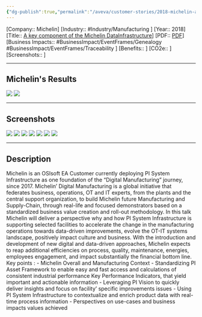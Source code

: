 ```yaml
---
{"dg-publish":true,"permalink":"/aveva/customer-stories/2018-michelin-a-key-component-of-the-michelin-data-infrastructure/","dgPassFrontmatter":true}
---
```


[Company:: Michelin]
[Industry:: #Industry/Manufacturing ]
[Year:: 2018]
[Title:: [A key component of the Michelin DataInfrastructure](https://resources.osisoft.com/presentations/osisoft-pi-system-as-a-key-component-of-the-michelin-data-infrastructure/)]
[PDF:: [PDF](https://cdn.osisoft.com/osi/presentations/2018-uc-emea-barcelona/UC18EU-D2TR03-Michelin-Chaffraix-OSIsoft-PISystem-Key-Component-Michelin-Data-Infrastructure.pdf)]
[Business Impacts:: #BusinessImpact/EventFrames/Genealogy #BusinessImpact/EventFrames/Traceability ]
[Benefits:: ]
[CO2e:: ]
[Screenshots:: ] 

---
## Michelin's Results
![](https://i.imgur.com/UNoiGpo.png)
![](https://i.imgur.com/C4LDT52.png)

---
## Screenshots
![](https://i.imgur.com/PapMyDE.png)
![](https://i.imgur.com/6a4DsBt.png)
![](https://i.imgur.com/BHf3euq.png)
![](https://i.imgur.com/jJmSzAc.png)
![](https://i.imgur.com/bk4gy8p.png)
![](https://i.imgur.com/dBemFyY.png)
![](https://i.imgur.com/P5FiMiq.png)

---
## Description
Michelin is an OSIsoft EA Customer currently deploying PI System Infrastructure as one foundation of the “Digital Manufacturing” journey, since 2017. Michelin’ Digital Manufacturing is a global initiative that federates business, operations, OT and IT experts, from the plants and the central support organization, to build Michelin future Manufacturing and Supply-Chain, through real-life and focused demonstrators based on a standardized business value creation and roll-out methodology. In this talk Michelin will deliver a perspective why and how PI System Infrastructure is supporting selected facilities to accelerate the change in the manufacturing operations towards data-driven improvements, evolve the OT-IT systems landscape, positively impact culture and business. With the introduction and development of new digital and data-driven approaches, Michelin expects to reap additional efficiencies on process, quality, maintenance, energies, employees engagement, and impact substantially the financial bottom line. Key points : - Michelin Overall and Manufacturing Context - Standardizing PI Asset Framework to enable easy and fast access and calculations of consistent industrial performance Key Performance Indicators, that yield important and actionable information - Leveraging PI Vision to quickly deliver insights and focus on facility’ specific improvements issues - Using PI System Infrastructure to contextualize and enrich product data with real-time process information - Perspectives on use-cases and business impacts values achieved